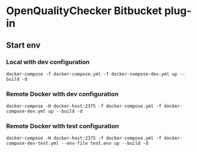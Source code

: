 # OpenQualityChecker Bitbucket plug-in

## Start env

### Local with dev configuration
`docker-compose -f docker-compose.yml -f docker-compose-dev.yml up --build -d`

### Remote Docker with dev configuration
`docker-compose -H docker-host:2375 -f docker-compose.yml -f docker-compose-dev.yml up --build -d`

### Remote Docker with test configuration
`docker-compose -H docker-host:2375 -f docker-compose.yml -f docker-compose-dev-test.yml --env-file test.env up --build -d`
